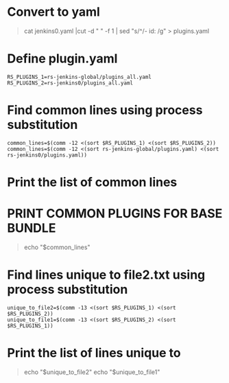 
# Convert to yaml

> cat jenkins0.yaml |cut -d " " -f 1  | sed "s/^/- id: /g" > plugins.yaml

# Define plugin.yaml
```
RS_PLUGINS_1=rs-jenkins-global/plugins_all.yaml
RS_PLUGINS_2=rs-jenkins0/plugins_all.yaml
```
# Find common lines using process substitution
```
common_lines=$(comm -12 <(sort $RS_PLUGINS_1) <(sort $RS_PLUGINS_2))
common_lines=$(comm -12 <(sort rs-jenkins-global/plugins.yaml) <(sort rs-jenkins0/plugins.yaml))
```
# Print the list of common lines
# PRINT COMMON PLUGINS FOR  BASE BUNDLE

> echo "$common_lines"


# Find lines unique to file2.txt using process substitution

```
unique_to_file2=$(comm -13 <(sort $RS_PLUGINS_1) <(sort $RS_PLUGINS_2))
unique_to_file1=$(comm -13 <(sort $RS_PLUGINS_2) <(sort $RS_PLUGINS_1))
```

# Print the list of lines unique to 
> echo "$unique_to_file2"
echo "$unique_to_file1"
